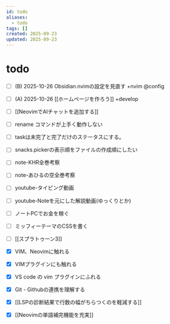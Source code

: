 ```yaml
---
id: todo
aliases:
  - todo
tags: []
created: 2025-09-23
updated: 2025-09-23
---
```


# todo
- [ ] (B) 2025-10-26 Obsidian.nvimの設定を見直す +nvim @config
- [ ] (A) 2025-10-26 [[ホームページを作ろう]] +develop
- [ ] [[NeovimでAIチャットを追加する]]
- [ ] rename コマンドが上手く動作しない
- [ ] taskは未完了と完了だけのステータスにする。
- [ ] snacks.pickerの表示順をファイルの作成順にしたい
- [ ] note-KHR全巻考察
- [ ] note-あひるの空全巻考察
- [ ] youtube-タイピング動画
- [ ] youtube-Noteを元にした解説動画(ゆっくりとか) 
- [ ] ノートPCでお金を稼ぐ
- [ ] ミッフィーテーマのCSSを書く
- [ ] [[スプラトゥーン3]]
- [x] VIM、Neovimに触れる
- [x] VIMプラグインにも触れる
- [x] VS code の vim プラグインにふれる
- [x] Git - Githubの連携を理解する
- [x] [[LSPの診断結果で行数の幅がちらつくのを軽減する]]
- [x] [[Neovimの単語補完機能を充実]]

